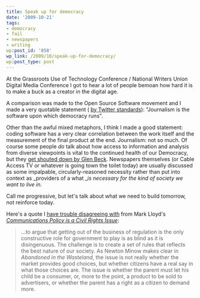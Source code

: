 ```yaml
---
title: Speak up for democracy
date: '2009-10-21'
tags:
- democracy
- fail
- newspapers
- writing
wp:post_id: '858'
wp_link: /2009/10/speak-up-for-democracy/
wp:post_type: post
---
```


At the Grassroots Use of Technology Conference / National Writers Union Digital Media Conference I got to hear a lot of people bemoan how hard it is to make a buck as a creator in the digital age.

A comparison was made to the Open Source Software movement and I made a very quotable statement ( [by Twitter standards](http://twitter.com/SeerGenius/statuses/4931348990)): "Journalism is the software upon which democracy runs".

Other than the awful mixed metaphors, I think I made a good statement: coding software has a very clear correlation between the work itself and the measurement of the final product at the end. Journalism: not so much. Of course some people _do_ talk about how access to information and analysis from diverse viewpoints is vital to the continued health of our Democracy, but they [get shouted down by Glen Beck](http://www.reclaimthemedia.org/media_literacy/bias/glenn_beck_attacks_local_media2139). Newspapers themselves (or Cable Access TV or whatever is going town the toilet today) are usually discussed as some impalpable, circularly-reasoned necessity rather than put into context as _providers of a what __is necessary for the kind of society we want to live in._

Call me progressive, but let's talk about what we need to build tomorrow, not reinforce today.

Here's a quote I [have trouble disagreeing with](http://www.island94.org/2009/08/from-self-actualization-to-neo-liberalism/) from Mark Lloyd's [_Communications Policy is a Civil Rights Issue_](http://www.comtechreview.org/winter-spring-1998/r981lloy.htm):

> ...to argue that getting out of the business of regulation is the only constructive role for government to play is as blind as it is disingenuous. The challenge is to create a set of rules that reflects the best nature of our society. As Newton Minow makes clear in _Abandoned in the Wasteland,_ the issue is not really whether the market provides good choices, but whether citizens have a real say in what those choices are. The issue is whether the parent must let his child be a consumer, or, more to the point, a product to be sold to advertisers, or whether the parent has a right as a citizen to demand more.

>

